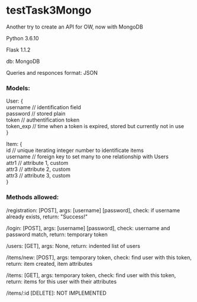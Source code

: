 # testTask3Mongo
Another try to create an API for OW, now with MongoDB

Python 3.6.10

Flask 1.1.2

db: MongoDB

Queries and responces format: JSON

<h3>Models:</h3>

User: {
<br>username  // identification field
       <br>
       password  // stored plain
       <br>
       token     // authentification token
       <br>
       token_exp // time when a token is expired, stored but currently not in use
       <br>
       }
       
Item: {
<br>
       id        // unique iterating integer number to identificate items
       <br>
       username  // foreign key to set many to one relationship with Users
       <br>
       attr1     // attribute 1, custom
       <br>
       attr3     // attribute 2, custom
       <br>
       attr3     // attribute 3, custom
       <br>
       }
       

<h3>Methods allowed:</h3>

/registration: [POST], args: [username] [password], check: if username already exists, return: "Success!"

/login: [POST], args: [username] [password], check: username and password match, return: temporary token

/users: [GET], args: None, return: indented list of users

/items/new: [POST], args: temporary token, check: find user with this token, return: item created, item attributes

/items: [GET], args: temporary token, check: find user with this token, return: items for this user with their attributes

/items/:id [DELETE]: NOT IMPLEMENTED
